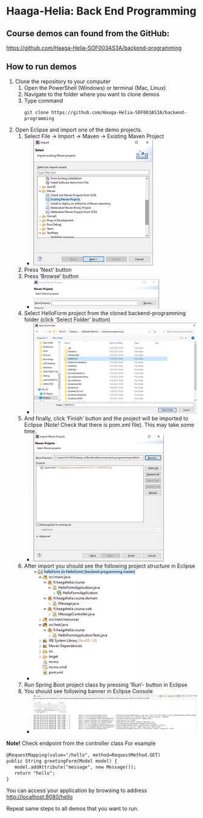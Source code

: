 # Haaga-Helia: Back End Programming

## Course demos can found from the GitHub:

https://github.com/Haaga-Helia-SOF003AS3A/backend-programming

## How to run demos

1. Clone the repository to your computer
   1. Open the PowerShell (Windows) or terminal (Mac, Linux)
   2. Navigate to the folder where you want to clone demos
   3. Type command
      ```
      git clone https://github.com/Haaga-Helia-SOF003AS3A/backend-programming
      ```
2. Open Eclipse and import one of the demo projects.
   1. Select File -> Import -> Maven -> Existing Maven Project
      - ![](../imgs/2mvc_thymeleaf_01.png)
   2. Press ’Next’ button
   3. Press ’Browse’ button
      - ![](../imgs/2mvc_thymeleaf_02.png)
   4. Select HelloForm project from the cloned backend-programming folder (click ‘Select Folder’ button)
      - ![](../imgs/2mvc_thymeleaf_03.png)
   6. And finally, click ‘Finish’ button and the project will be imported to Eclipse (Note! Check that there is pom.xml file). This may take some time.
      - ![](../imgs/2mvc_thymeleaf_04.png)
   7. After import you should see the following project structure in Eclipse
      - ![](../imgs/2mvc_thymeleaf_05.png)
   8. Run Spring Boot project class by pressing ‘Run’- button in Eclipse
   9. You should see following banner in Eclipse Console
      - ![](../imgs/2mvc_thymeleaf_06.png)

**Note!** Check endpoint from the controller class For example

```
@RequestMapping(value="/hello", method=RequestMethod.GET)
public String greetingForm(Model model) {
   model.addAttribute("message", new Message());
   return "hello";
}
```

You can access your application by browsing to address <http://localhost:8080/hello>

Repeat same steps to all demos that you want to run.
